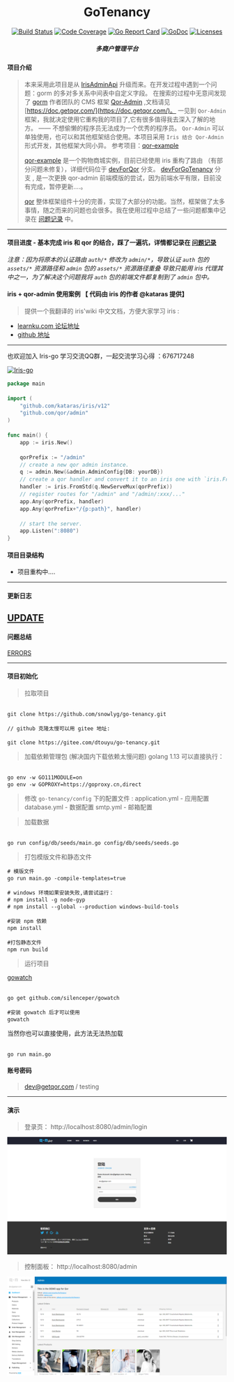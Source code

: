 <h1 align="center">GoTenancy</h1>

<div align="center">
    <a href="https://travis-ci.org/snowlyg/go-tenancy"><img src="https://travis-ci.org/snowlyg/go-tenancy.svg?branch=master" alt="Build Status"></a>
    <a href="https://codecov.io/gh/snowlyg/go-tenancy"><img src="https://codecov.io/gh/snowlyg/go-tenancy/branch/master/graph/badge.svg" alt="Code Coverage"></a>
    <a href="https://goreportcard.com/report/github.com/snowlyg/go-tenancy"><img src="https://goreportcard.com/badge/github.com/snowlyg/go-tenancy" alt="Go Report Card"></a>
    <a href="https://godoc.org/github.com/snowlyg/go-tenancy"><img src="https://godoc.org/github.com/snowlyg/go-tenancy?status.svg" alt="GoDoc"></a>
    <a href="https://github.com/snowlyg/go-tenancy/blob/master/LICENSE"><img src="https://img.shields.io/github/license/snowlyg/go-tenancy" alt="Licenses"></a>
    <h5 align="center">多商户管理平台</h5>
</div>

#### 项目介绍  
> 本来采用此项目是从 [IrisAdminApi](https://github.com/snowlyg/IrisAdminApi) 升级而来。在开发过程中遇到一个问题：gorm 的多对多关系中间表中自定义字段。
> 在搜索的过程中无意间发现了 [gorm](https://gorm.io/zh_CN/docs/index.html) 作者团队的 CMS 框架 [Qor-Admin](https://github.com/qor/admin) ,文档请见 [https://doc.getqor.com/](https://doc.getqor.com/)。
> 一见到 `Qor-Admin` 框架，我就决定使用它重构我的项目了,它有很多值得我去深入了解的地方。 —— 不想偷懒的程序员无法成为一个优秀的程序员。
> `Qor-Admin` 可以单独使用，也可以和其他框架结合使用。本项目采用 `Iris 结合 Qor-Admin` 形式开发，其他框架大同小异。
> 参考项目：[qor-example](https://github.com/qor/qor-example)
> 
> [qor-example](https://github.com/qor/qor-example) 是一个购物商城实例，目前已经使用 iris 重构了路由 （有部分问题未修复），详细代码位于 [devForQor](https://github.com/snowlyg/go-tenancy/tree/devForQor) 分支。
> [devForGoTenancy](https://github.com/snowlyg/go-tenancy/tree/devForGoTenancy) 分支 , 是一次更换 qor-admin 前端模版的尝试，因为前端水平有限，目前没有完成，暂停更新....。
> 
> [qor](https://github.com/qor/qor) 整体框架组件十分的完善，实现了大部分的功能。当然，框架做了太多事情，随之而来的问题也会很多。我在使用过程中总结了一些问题都集中记录在 [问题记录](ERRORS.MD) 中。
> 
---

#### 项目进度 - 基本完成 iris 和 qor 的结合，踩了一遍坑，详情都记录在 [问题记录](ERRORS.MD)

_注意：因为将原本的认证路由 `auth/*` 修改为 `admin/*`，导致认证 `auth` 包的 `assets/*` 资源路径和 `admin` 包的 `assets/*` 资源路径重叠_ 
_导致只能用 iris 代理其中之一，为了解决这个问题我将 `auth` 包的前端文件都复制到了 `admin` 包中。_ 


#### iris + qor-admin 使用案例 【 代码由 iris 的作者 @kataras 提供】
> 提供一个我翻译的 iris'wiki 中文文档，方便大家学习 iris : 

- [learnku.com 论坛地址](https://learnku.com/docs/iris-wiki/v12)
- [github 地址](https://github.com/snowlyg/iris/wiki)

---
也欢迎加入 Iris-go 学习交流QQ群，一起交流学习心得 ：676717248 

<a target="_blank" href="//shang.qq.com/wpa/qunwpa?idkey=cc99ccf86be594e790eacc91193789746af7df4a88e84fe949e61e5c6d63537c"><img border="0" src="http://pub.idqqimg.com/wpa/images/group.png" alt="Iris-go" title="Iris-go"></a>

```go
package main

import (
    "github.com/kataras/iris/v12"
    "github.com/qor/admin"
)

func main() {
    app := iris.New()

    qorPrefix := "/admin"
    // create a new qor admin instance.
    q := admin.New(&admin.AdminConfig{DB: yourDB})
    // create a qor handler and convert it to an iris one with `iris.FromStd`.
    handler := iris.FromStd(q.NewServeMux(qorPrefix))
    // register routes for "/admin" and "/admin/:xxx/..."
    app.Any(qorPrefix, handler)
    app.Any(qorPrefix+"/{p:path}", handler)

    // start the server.
    app.Listen(":8080")
}

```

#### 项目目录结构
- 项目重构中....

---

#### 更新日志
[UPDATE](UPDATE.MD)
---

#### 问题总结
[ERRORS](ERRORS.MD)

---

#### 项目初始化

>拉取项目

```shell script

git clone https://github.com/snowlyg/go-tenancy.git

// github 克隆太慢可以用 gitee 地址:

git clone https://gitee.com/dtouyu/go-tenancy.git

```

> 加载依赖管理包 (解决国内下载依赖太慢问题)
> golang 1.13 可以直接执行：

```shell script

go env -w GO111MODULE=on
go env -w GOPROXY=https://goproxy.cn,direct

```

> 修改 `go-tenancy/config` 下的配置文件 :
> application.yml - 应用配置 
> database.yml - 数据配置 
> smtp.yml - 邮箱配置 



> 加载数据 

```shell script

go run config/db/seeds/main.go config/db/seeds/seeds.go

```

> 打包模版文件和静态文件 

```shell script
# 模版文件
go run main.go -compile-templates=true 

# windows 环境如果安装失败,请尝试运行：
# npm install -g node-gyp
# npm install --global --production windows-build-tools

#安装 npm 依赖
npm install  

#打包静态文件
npm run build  

```


> 运行项目 

[gowatch](https://gitee.com/silenceper/gowatch)
```shell script

go get github.com/silenceper/gowatch

#安装 gowatch 后才可以使用
gowatch 

```

当然你也可以直接使用，此方法无法热加载

```shell script

go run main.go

```

#### 账号密码 
> dev@getqor.com / testing

---


#### 演示
> 登录页： http://localhost:8080/admin/login

![](localhost_8080_admin_login.png)


> 控制面板： http://localhost:8080/admin

![](localhost_8080_admin.png)

